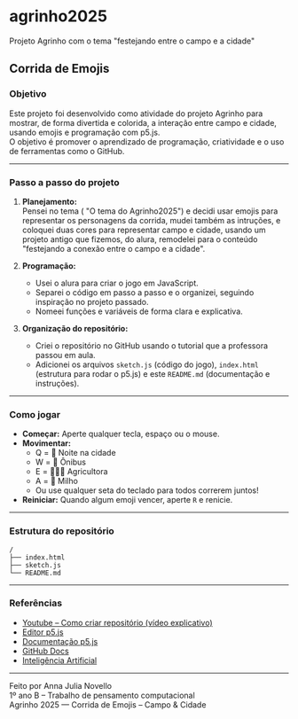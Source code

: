 # agrinho2025

Projeto Agrinho com o tema "festejando entre o campo e a cidade"

## Corrida de Emojis 

### Objetivo

Este projeto foi desenvolvido como atividade do projeto Agrinho para mostrar, de forma divertida e colorida, a interação entre campo e cidade, usando emojis e programação com p5.js.  
O objetivo é promover o aprendizado de programação, criatividade e o uso de ferramentas como o GitHub.

---

### Passo a passo do projeto

1. **Planejamento:**  
   Pensei no tema ( "O tema do Agrinho2025") e decidi usar emojis para representar os personagens da corrida, mudei também as intruções, e coloquei duas cores para representar campo e cidade, usando um projeto antigo que fizemos, do alura, remodelei para o conteúdo "festejando a conexão entre o campo e a cidade".

2. **Programação:**  
   - Usei o alura para criar o jogo em JavaScript.
   - Separei o código em passo a passo e o organizei, seguindo inspiração no projeto passado.
   - Nomeei funções e variáveis de forma clara e explicativa.

3. **Organização do repositório:**  
   - Criei o repositório no GitHub usando o tutorial que a professora passou em aula.
   - Adicionei os arquivos `sketch.js` (código do jogo), `index.html` (estrutura para rodar o p5.js) e este `README.md` (documentação e instruções).

---

### Como jogar

- **Começar:** Aperte qualquer tecla, espaço ou o mouse.
- **Movimentar:**  
  - Q = 🌃 Noite na cidade  
  - W = 🚌 Ônibus  
  - E = 👩🏻‍🌾 Agricultora  
  - A = 🌽 Milho  
  - Ou use qualquer seta do teclado para todos correrem juntos!
- **Reiniciar:** Quando algum emoji vencer, aperte `R` e renicie.

---

### Estrutura do repositório

```plaintext
/
├── index.html
├── sketch.js
└── README.md
```

---

### Referências

- [ Youtube – Como criar repositório (vídeo explicativo)](https://www.youtube.com/)  
- [Editor p5.js](https://editor.p5js.org/)
- [Documentação p5.js](https://p5js.org/reference/)
- [GitHub Docs](https://docs.github.com/)
- [Inteligência Artificial](https://chatgpt.com/) 
---

Feito por Anna Julia Novello  
1º ano B – Trabalho de pensamento computacional  
Agrinho 2025 — Corrida de Emojis – Campo & Cidade
